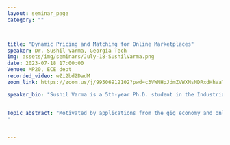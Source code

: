 ```yaml
---
layout: seminar_page
category: ""



title: "Dynamic Pricing and Matching for Online Marketplaces"  
speaker: Dr. Sushil Varma, Georgia Tech
img: assets/img/seminars/July-18-SushilVarma.png
date: 2023-07-18 17:00:00 
Venue: MP20, ECE dept
recorded_video: wZi2bdZDadM
zoom_link: https://zoom.us/j/99506912102?pwd=c3VWNHpJdmZVWXNsNDRxdHhVaTBuZz09

speaker_bio: "Sushil Varma is a 5th-year Ph.D. student in the Industrial and Systems Engineering department at Georgia Tech, advised by Prof. Siva Theja Maguluri. His research interests include queueing theory, game theory, and revenue management with applications in online marketplaces like ride-hailing, load balancing, and stochastic processing/matching networks. Sushil has won the Stephen. S. Lavenberg Best Student Paper Award in IFIP Performance 2021."


Topic_abstract: "Motivated by applications from the gig economy and online marketplaces, we study a bipartite matching network under joint pricing and matching controls. The objective is to maximize the long-run average profit and minimize the delay for the system. In the first part of the talk, we propose a two-price policy and max-weight matching policy and show that it exhibits a η1/3 optimality rate when all the arrival rates are scaled by η. We also demonstrate the advantage of max-weight matching with respect to the number of server and customer types by proving and exploiting state space collapse. In the second part of the talk, we consider the special case of single customer and server type. The focus is on obtaining the entire distribution of the queue length in heavy traffic. A key observation is that, unlike a classical queue, the limiting distribution of a matching queue exhibits a phase transition. These results are established by generalizing the characteristic function method.
"


---
```


